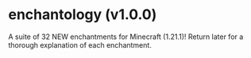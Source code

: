 # enchantology (v1.0.0)
A suite of 32 NEW enchantments for Minecraft (1.21.1)! Return later for a thorough explanation of each enchantment.
